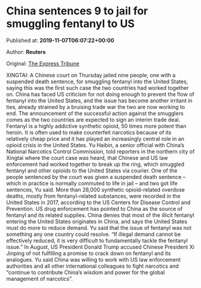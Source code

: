 
# China sentences 9 to jail for smuggling fentanyl to US

Published at: **2019-11-07T06:07:22+00:00**

Author: **Reuters**

Original: [The Express Tribune](https://tribune.com.pk/story/2095244/3-china-sentences-9-jail-smuggling-fentanyl-us/)

XINGTAI: A Chinese court on Thursday jailed nine people, one with a suspended death sentence, for smuggling fentanyl into the United States, saying this was the first such case the two countries had worked together on.
China has faced US criticism for not doing enough to prevent the flow of fentanyl into the United States, and the issue has become another irritant in ties, already strained by a bruising trade war the two are now working to end.
The announcement of the successful action against the smugglers comes as the two countries are expected to sign an interim trade deal.
Fentanyl is a highly addictive synthetic opioid, 50 times more potent than heroin.
It is often used to make counterfeit narcotics because of its relatively cheap price and it has played an increasingly central role in an opioid crisis in the United States.
Yu Haibin, a senior official with China’s National Narcotics Control Commission, told reporters in the northern city of Xingtai where the court case was heard, that Chinese and US law enforcement had worked together to break up the ring, which smuggled fentanyl and other opioids to the United States via courier.
One of the people sentenced by the court was given a suspended death sentence – which in practice is normally commuted to life in jail – and two got life sentences, Yu said.
More than 28,000 synthetic opioid-related overdose deaths, mostly from fentanyl-related substances, were recorded in the United States in 2017, according to the US Centers for Disease Control and Prevention.
US drug enforcement has pointed to China as the source of fentanyl and its related supplies. China denies that most of the illicit fentanyl entering the United States originates in China, and says the United States must do more to reduce demand.
Yu said that the issue of fentanyl was not something any one country could resolve.
“If illegal demand cannot be effectively reduced, it is very difficult to fundamentally tackle the fentanyl issue.”
In August, US President Donald Trump accused Chinese President Xi Jinping of not fulfilling a promise to crack down on fentanyl and its analogues.
Yu said China was willing to work with US law enforcement authorities and all other international colleagues to fight narcotics and “continue to contribute China’s wisdom and power for the global management of narcotics”.
